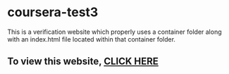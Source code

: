 # coursera-test3

This is a verification website which properly uses a container folder along with an index.html file located within that container folder.

## To view this website, [CLICK HERE](https://khybro.github.io/coursera-test3/Hobbies/index.html)
